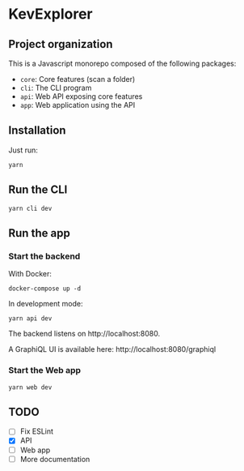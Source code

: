# KevExplorer

## Project organization

This is a Javascript monorepo composed of the following packages:

- `core`: Core features (scan a folder)
- `cli`: The CLI program
- `api`: Web API exposing core features
- `app`: Web application using the API

## Installation

Just run:

    yarn

## Run the CLI

    yarn cli dev

## Run the app

### Start the backend

With Docker:

    docker-compose up -d

In development mode:

    yarn api dev

The backend listens on http://localhost:8080.

A GraphiQL UI is available here: http://localhost:8080/graphiql

### Start the Web app

    yarn web dev
## TODO

- [ ] Fix ESLint
- [x] API
- [ ] Web app
- [ ] More documentation
